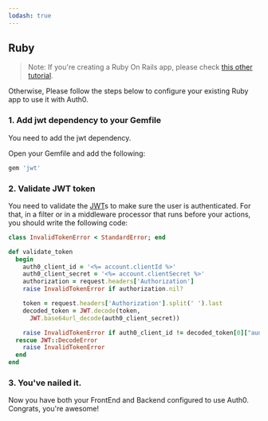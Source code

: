 ```yaml
---
lodash: true
---
```


## Ruby

> Note: If you're creating a Ruby On Rails app, please check [this other tutorial](http://docs.auth0.com/new/server-apis/rails). 

Otherwise, Please follow the steps below to configure your existing Ruby app to use it with Auth0.

### 1. Add jwt dependency to your Gemfile

You need to add the jwt dependency.

Open your Gemfile and add the following:

```bash
gem 'jwt'
```

### 2. Validate JWT token

You need to validate the [JWT](https://docs.auth0.com/jwt)s to make sure the user is authenticated. For that, in a filter or in a middleware processor that runs before your actions, you should write the following code:

```ruby
class InvalidTokenError < StandardError; end

def validate_token
  begin
    auth0_client_id = '<%= account.clientId %>'
    auth0_client_secret = '<%= account.clientSecret %>'
    authorization = request.headers['Authorization']
    raise InvalidTokenError if authorization.nil?

    token = request.headers['Authorization'].split(' ').last
    decoded_token = JWT.decode(token,
      JWT.base64url_decode(auth0_client_secret))

    raise InvalidTokenError if auth0_client_id != decoded_token[0]["aud"]
  rescue JWT::DecodeError
    raise InvalidTokenError
  end
end
```

### 3. You've nailed it.

Now you have both your FrontEnd and Backend configured to use Auth0. Congrats, you're awesome!
